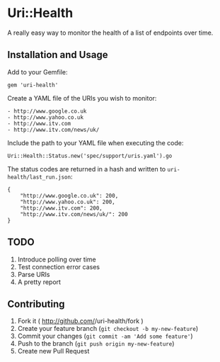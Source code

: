 # Uri::Health

A really easy way to monitor the health of a list of endpoints over time.

## Installation and Usage

Add to your Gemfile:

    gem 'uri-health'

Create a YAML file of the URIs you wish to monitor:

    - http://www.google.co.uk
    - http://www.yahoo.co.uk
    - http://www.itv.com
    - http://www.itv.com/news/uk/

Include the path to your YAML file when executing the code:

    Uri::Health::Status.new('spec/support/uris.yaml').go

The status codes are returned in a hash and written to `uri-health/last_run.json`:

    {
        "http://www.google.co.uk": 200,
        "http://www.yahoo.co.uk": 200,
        "http://www.itv.com": 200,
        "http://www.itv.com/news/uk/": 200
    }

## TODO

1. Introduce polling over time
2. Test connection error cases
3. Parse URIs
4. A pretty report

## Contributing

1. Fork it ( http://github.com/<my-github-username>/uri-health/fork )
2. Create your feature branch (`git checkout -b my-new-feature`)
3. Commit your changes (`git commit -am 'Add some feature'`)
4. Push to the branch (`git push origin my-new-feature`)
5. Create new Pull Request
